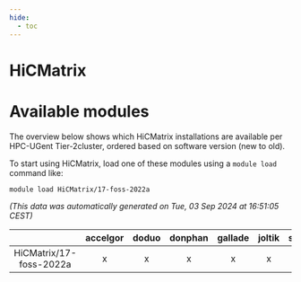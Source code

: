 ```yaml
---
hide:
  - toc
---
```


HiCMatrix
=========

# Available modules


The overview below shows which HiCMatrix installations are available per HPC-UGent Tier-2cluster, ordered based on software version (new to old).

To start using HiCMatrix, load one of these modules using a `module load` command like:

```shell
module load HiCMatrix/17-foss-2022a
```

*(This data was automatically generated on Tue, 03 Sep 2024 at 16:51:05 CEST)*  

| |accelgor|doduo|donphan|gallade|joltik|shinx|skitty|
| :---: | :---: | :---: | :---: | :---: | :---: | :---: | :---: |
|HiCMatrix/17-foss-2022a|x|x|x|x|x|-|x|
